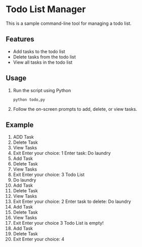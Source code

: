 # Todo List Manager
 This is a sample command-line tool for managing a todo list.

 ## Features

 - Add tasks to the todo list
 - Delete tasks from the todo list
 - View all tasks in the todo list

 ## Usage
 1. Run the script using Python

    ```
    python todo,py
    ```
2. Follow the on-screen prompts to add, delete, or view tasks.

## Example
1. ADD Task
2. Delete Task
3. View Tasks
4. Exit
   Enter your choice: 1
   Enter task: Do laundry
5. Add Task
6. Delete Task
7. View Tasks
8. Exit
   Enter your choice: 3
   Todo List
9. Do laundry
10. Add Task
11. Delete Task
12. View Tasks
13. Exit
    Enter your choice: 2
    Enter task to delete: Do laundry
14. Add Task
15. Delete Task
16. View Tasks
17. Exit
    Enter your choice 3
    Todo List is empty!
18. Add Task
19. Delete Task
20. Exit
    Enter your choice: 4
    